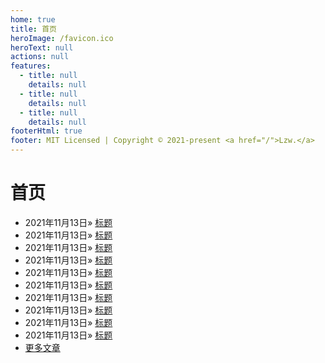 ```yaml
---
home: true
title: 首页
heroImage: /favicon.ico
heroText: null
actions: null
features:
  - title: null
    details: null
  - title: null
    details: null
  - title: null
    details: null
footerHtml: true
footer: MIT Licensed | Copyright © 2021-present <a href="/">Lzw.</a>
---
```

# 首页

- <span class="date">2021年11月13日</span>&raquo; [标题](/mdpress/codes/demos/28055.md)    
- <span class="date">2021年11月13日</span>&raquo; [标题](/mdpress/codes/demos/28053.md)    
- <span class="date">2021年11月13日</span>&raquo; [标题](/mdpress/codes/demos/28051.md)    
- <span class="date">2021年11月13日</span>&raquo; [标题](/mdpress/codes/demos/28049.md)    
- <span class="date">2021年11月13日</span>&raquo; [标题](/mdpress/codes/demos/28047.md)    
- <span class="date">2021年11月13日</span>&raquo; [标题](/mdpress/codes/demos/28045.md)    
- <span class="date">2021年11月13日</span>&raquo; [标题](/mdpress/codes/demos/28043.md)    
- <span class="date">2021年11月13日</span>&raquo; [标题](/mdpress/codes/demos/28041.md)    
- <span class="date">2021年11月13日</span>&raquo; [标题](/mdpress/codes/demos/28039.md)    
- <span class="date">2021年11月13日</span>&raquo; [标题](/mdpress/codes/demos/28037.md)    
- [更多文章](/mdpress/pages/archive)   
